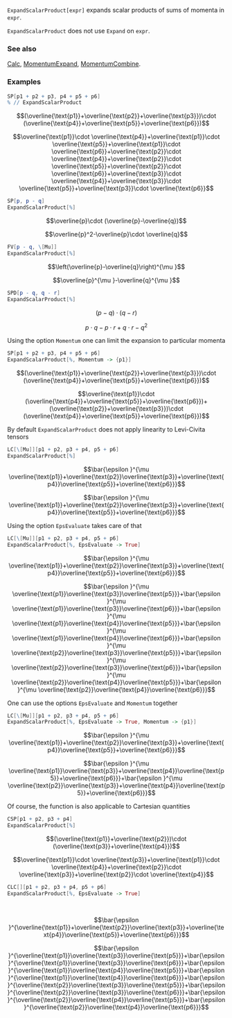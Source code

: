 `ExpandScalarProduct[expr]` expands scalar products of sums of momenta in `expr`.

`ExpandScalarProduct` does not use `Expand` on `expr`.

### See also

[Calc](Calc), [MomentumExpand](MomentumExpand), [MomentumCombine](MomentumCombine).

### Examples

```mathematica
SP[p1 + p2 + p3, p4 + p5 + p6]
% // ExpandScalarProduct
```

$$(\overline{\text{p1}}+\overline{\text{p2}}+\overline{\text{p3}})\cdot (\overline{\text{p4}}+\overline{\text{p5}}+\overline{\text{p6}})$$

$$\overline{\text{p1}}\cdot \overline{\text{p4}}+\overline{\text{p1}}\cdot \overline{\text{p5}}+\overline{\text{p1}}\cdot \overline{\text{p6}}+\overline{\text{p2}}\cdot \overline{\text{p4}}+\overline{\text{p2}}\cdot \overline{\text{p5}}+\overline{\text{p2}}\cdot \overline{\text{p6}}+\overline{\text{p3}}\cdot \overline{\text{p4}}+\overline{\text{p3}}\cdot \overline{\text{p5}}+\overline{\text{p3}}\cdot \overline{\text{p6}}$$

```mathematica
SP[p, p - q]
ExpandScalarProduct[%]
```

$$\overline{p}\cdot (\overline{p}-\overline{q})$$

$$\overline{p}^2-\overline{p}\cdot \overline{q}$$

```mathematica
FV[p - q, \[Mu]]
ExpandScalarProduct[%]
```

$$\left(\overline{p}-\overline{q}\right)^{\mu }$$

$$\overline{p}^{\mu }-\overline{q}^{\mu }$$

```mathematica
SPD[p - q, q - r]
ExpandScalarProduct[%]
```

$$(p-q)\cdot (q-r)$$

$$p\cdot q-p\cdot r+q\cdot r-q^2$$

Using the option `Momentum` one can limit the expansion to particular momenta

```mathematica
SP[p1 + p2 + p3, p4 + p5 + p6]
ExpandScalarProduct[%, Momentum -> {p1}]
```

$$(\overline{\text{p1}}+\overline{\text{p2}}+\overline{\text{p3}})\cdot (\overline{\text{p4}}+\overline{\text{p5}}+\overline{\text{p6}})$$

$$\overline{\text{p1}}\cdot (\overline{\text{p4}}+\overline{\text{p5}}+\overline{\text{p6}})+(\overline{\text{p2}}+\overline{\text{p3}})\cdot (\overline{\text{p4}}+\overline{\text{p5}}+\overline{\text{p6}})$$

By default `ExpandScalarProduct` does not apply linearity to Levi-Civita tensors

```mathematica
LC[\[Mu]][p1 + p2, p3 + p4, p5 + p6]
ExpandScalarProduct[%]
```

$$\bar{\epsilon }^{\mu \overline{\text{p1}}+\overline{\text{p2}}\overline{\text{p3}}+\overline{\text{p4}}\overline{\text{p5}}+\overline{\text{p6}}}$$

$$\bar{\epsilon }^{\mu \overline{\text{p1}}+\overline{\text{p2}}\overline{\text{p3}}+\overline{\text{p4}}\overline{\text{p5}}+\overline{\text{p6}}}$$

Using the option `EpsEvaluate` takes care of that

```mathematica
LC[\[Mu]][p1 + p2, p3 + p4, p5 + p6]
ExpandScalarProduct[%, EpsEvaluate -> True]
```

$$\bar{\epsilon }^{\mu \overline{\text{p1}}+\overline{\text{p2}}\overline{\text{p3}}+\overline{\text{p4}}\overline{\text{p5}}+\overline{\text{p6}}}$$

$$\bar{\epsilon }^{\mu \overline{\text{p1}}\overline{\text{p3}}\overline{\text{p5}}}+\bar{\epsilon }^{\mu \overline{\text{p1}}\overline{\text{p3}}\overline{\text{p6}}}+\bar{\epsilon }^{\mu \overline{\text{p1}}\overline{\text{p4}}\overline{\text{p5}}}+\bar{\epsilon }^{\mu \overline{\text{p1}}\overline{\text{p4}}\overline{\text{p6}}}+\bar{\epsilon }^{\mu \overline{\text{p2}}\overline{\text{p3}}\overline{\text{p5}}}+\bar{\epsilon }^{\mu \overline{\text{p2}}\overline{\text{p3}}\overline{\text{p6}}}+\bar{\epsilon }^{\mu \overline{\text{p2}}\overline{\text{p4}}\overline{\text{p5}}}+\bar{\epsilon }^{\mu \overline{\text{p2}}\overline{\text{p4}}\overline{\text{p6}}}$$

One can use the options `EpsEvaluate` and `Momentum` together

```mathematica
LC[\[Mu]][p1 + p2, p3 + p4, p5 + p6]
ExpandScalarProduct[%, EpsEvaluate -> True, Momentum -> {p1}]
```

$$\bar{\epsilon }^{\mu \overline{\text{p1}}+\overline{\text{p2}}\overline{\text{p3}}+\overline{\text{p4}}\overline{\text{p5}}+\overline{\text{p6}}}$$

$$\bar{\epsilon }^{\mu \overline{\text{p1}}\overline{\text{p3}}+\overline{\text{p4}}\overline{\text{p5}}+\overline{\text{p6}}}+\bar{\epsilon }^{\mu \overline{\text{p2}}\overline{\text{p3}}+\overline{\text{p4}}\overline{\text{p5}}+\overline{\text{p6}}}$$

Of course, the function is also applicable to Cartesian quantities

```mathematica
CSP[p1 + p2, p3 + p4]
ExpandScalarProduct[%]
```

$$(\overline{\text{p1}}+\overline{\text{p2}})\cdot (\overline{\text{p3}}+\overline{\text{p4}})$$

$$\overline{\text{p1}}\cdot \overline{\text{p3}}+\overline{\text{p1}}\cdot \overline{\text{p4}}+\overline{\text{p2}}\cdot \overline{\text{p3}}+\overline{\text{p2}}\cdot \overline{\text{p4}}$$

```mathematica
CLC[][p1 + p2, p3 + p4, p5 + p6]
ExpandScalarProduct[%, EpsEvaluate -> True] 
  
 

```

$$\bar{\epsilon }^{\overline{\text{p1}}+\overline{\text{p2}}\overline{\text{p3}}+\overline{\text{p4}}\overline{\text{p5}}+\overline{\text{p6}}}$$

$$\bar{\epsilon }^{\overline{\text{p1}}\overline{\text{p3}}\overline{\text{p5}}}+\bar{\epsilon }^{\overline{\text{p1}}\overline{\text{p3}}\overline{\text{p6}}}+\bar{\epsilon }^{\overline{\text{p1}}\overline{\text{p4}}\overline{\text{p5}}}+\bar{\epsilon }^{\overline{\text{p1}}\overline{\text{p4}}\overline{\text{p6}}}+\bar{\epsilon }^{\overline{\text{p2}}\overline{\text{p3}}\overline{\text{p5}}}+\bar{\epsilon }^{\overline{\text{p2}}\overline{\text{p3}}\overline{\text{p6}}}+\bar{\epsilon }^{\overline{\text{p2}}\overline{\text{p4}}\overline{\text{p5}}}+\bar{\epsilon }^{\overline{\text{p2}}\overline{\text{p4}}\overline{\text{p6}}}$$